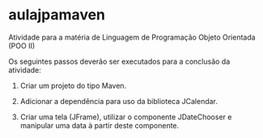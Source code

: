 # aulajpamaven
Atividade para a matéria de Linguagem de Programação Objeto Orientada (POO II)

Os seguintes passos deverão ser executados para a conclusão da atividade:

1. Criar um projeto do tipo Maven.

2. Adicionar a dependência para uso da biblioteca JCalendar.

3. Criar uma tela (JFrame), utilizar o componente JDateChooser e manipular uma data à partir deste componente.
